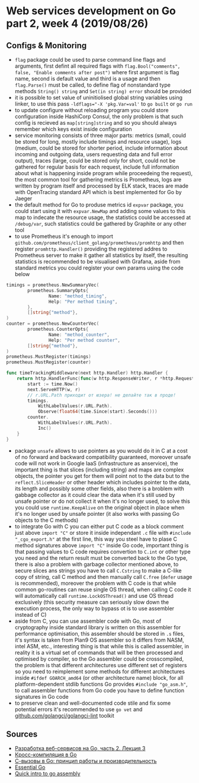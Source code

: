 # Web services development on Go part 2, week 4 (2019/08/26)

## Configs & Monitoring
- `flag` package could be used to parse command line flags and arguments, first defint all required flags with `flag.Bool("comments", false, "Enable comments after post")` where first argument is flag name, second is default value and third is a usage and then `flag.Parse()` must be called, to define flag of nonstandard type methods `String() string` and `Set(in string) error` should be provided
- it is possible to set value of uninitiolised global string variables using linker, to use this pass `-ldflags="-X 'pkg.Var=val'` to `go built` or `go run`
- to update configure without reloading program you could store configuration inside HashiCorp Consul, the only problem is that such config is recieved as `map[string]string` and so you should always remember which keys exist inside configuration
- service monitoring consists of three major parts: metrics (small, could be stored for long, mostly include timings and resource usage), logs (medium, could be stored for shorter period, include information about incoming and outgoing data, users requesting data and full error output), traces (large, could be stored only for short, could not be gathered for regular basis for each request, include full information about what is happening inside program while proceedeing the request), the most common tool for gathering metrics is Prometheus, logs are written by program itself and processed by ELK stack, traces are made with OpenTracing standard API which is best implemented for Go by Jaeger
- the default method for Go to produse metrics id `expvar` package, you could start using it with `expvar.NewMap` and adding some values to this map to indecate the resource usage, the statistics could be accessed at `/debug/var`, such statistics could be gathered by Graphite or any other tool
- to use Prometheus it's enough to import `github.com/prometheus/client_golang/prometheus/promhttp` and then register `promhttp.Handler()` providing the registered addres to Prometheus server to make it gather all statistics by itself, the resulting statistics is recommended to be visualised with Grafana, aside from standard metrics you could register your own params using the code below
```go
timings = prometheus.NewSummaryVec(
        prometheus.SummaryOpts{
                Name: "method_timing",
                Help: "Per method timing",
        },
        []string{"method"},
)
counter = prometheus.NewCounterVec(
        prometheus.CounterOpts{
                Name: "method_counter",
                Help: "Per method counter",
        []string{"method"},
)
prometheus.MustRegister(timings)
prometheus.MustRegister(counter)

func timeTrackingMiddleware(next http.Handler) http.Handler {
    return http.HandlerFunc(func(w http.ResponseWriter, r *http.Request) {
        start := time.Now()
        next.ServeHTTP(w, r)
        // r.URL.Path приходит от юзера! не делайте так в проде!
        timings.
            WithLabelValues(r.URL.Path).
            Observe(float64(time.Since(start).Seconds()))
        counter.
            WithLabelValues(r.URL.Path).
            Inc()
    }
}
```
- package `unsafe` allows to use pointers as you would do it in C at a cost of no forward and backward compatibility guaranteed, moreover unsafe code will not work in Google IaaS (infrastructure as anservice), the important thing is that slices (including string) and maps are complex objects, the pointer you get for them will point not to the data but to the `reflect.SliceHeader` or other header which includes pointer to the data, its length and possibly some other fields, also there is a broblem with gabbage collector as it could clear the data when it's still used by unsafe pointer or do not collect it when it's no longer used, to solve this you could use `runtime.KeepAlive` on the original object in place when it's no longer used by unsafe pointer (it also works with passing Go objects to the C methods)
- to integrate Go with C you can either put C code as a block comment just above `import "C"` or store it inside independant `.c` file with `#include "_cgo_export.h"` at the first line, this way you steel have to plase C method signatures above `import "C"` inside Go code, important thing is that passing values to C code requires convertion to `C.int` or other type you need and the return result must be converted back to the Go type, there is also a problem with garbage collector mentioned above, to secure slices ans strings you have to call `C.Cstring` to make a C-like copy of string, call C method and then manually call `C.free` (`defer` usage is recommended), moreover the problem with C code is that while common go-routines can reuse single OS thread, when calling C code it will automatically call `runtime.LockOSThread()` and use OS thread exclusively (this security measure can seriously slow down the execution process, the only way to bypass ot is to use assembler instead of C)
- aside from C, you can use assembler code with Go, most of cryptography inside standard library is written on this assembler for performance optimisation, this assembler should be stored in `.s` files, it's syntax is taken from Plan9 OS assembler so it differs from NASM, intel ASM, etc., interesting thing is that while this is called assembler, in reality it is a virtual set of commands that will be then processed and optimised by compiler, so the Go assembler could be crosscompiled, the problem is that different architectures use different set of registers so you need to reimplement some methods for different architectures inside `#ifdef GOARCH_amd64` (or other architecture name) block, for all platform-dependent stdlib functions Go provides `#include "go_asm.h"`, to call assembler functions from Go code you have to define function signatures in Go code
-  to preserve clean and well-documented code stile and fix some potential errors it's recommended to use `go vet` and [github.com/golangci/golangci-lint](https://github.com/golangci/golangci-lint) toolkit

## Sources
- [Разработка веб-сервисов на Go, часть 2. Лекция 3](golang-6.pdf)
- [Кросс-компиляция в Go](https://habr.com/ru/post/249449/)
- [С-вызовы в Go: принцип работы и производительность](https://habr.com/ru/company/intel/blog/275709/)
- [Essential Go](https://www.programming-books.io/essential/go/)
- [Quick intro to go assembly](https://blog.hackercat.ninja/post/quick_intro_to_go_assembly/)
